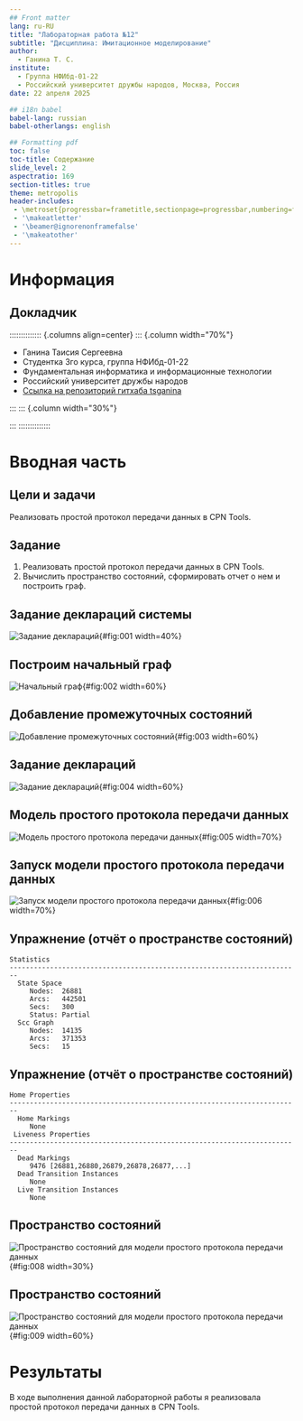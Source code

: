 ```yaml
---
## Front matter
lang: ru-RU
title: "Лабораторная работа №12"
subtitle: "Дисциплина: Имитационное моделирование"
author:
  - Ганина Т. С.
institute:
  - Группа НФИбд-01-22
  - Российский университет дружбы народов, Москва, Россия
date: 22 апреля 2025

## i18n babel
babel-lang: russian
babel-otherlangs: english

## Formatting pdf
toc: false
toc-title: Содержание
slide_level: 2
aspectratio: 169
section-titles: true
theme: metropolis
header-includes:
 - \metroset{progressbar=frametitle,sectionpage=progressbar,numbering=fraction}
 - '\makeatletter'
 - '\beamer@ignorenonframefalse'
 - '\makeatother'
---
```


# Информация

## Докладчик

:::::::::::::: {.columns align=center}
::: {.column width="70%"}

  * Ганина Таисия Сергеевна
  * Студентка 3го курса, группа НФИбд-01-22
  * Фундаментальная информатика и информационные технологии
  * Российский университет дружбы народов
  * [Ссылка на репозиторий гитхаба tsganina](https://github.com/tsganina/study_2024-2025_simmod)

:::
::: {.column width="30%"}

:::
::::::::::::::

# Вводная часть

## Цели и задачи

Реализовать простой протокол передачи данных в CPN Tools.

## Задание

1. Реализовать простой протокол передачи данных в CPN Tools.
2. Вычислить пространство состояний, сформировать отчет о нем и построить граф.

## Задание деклараций системы

![Задание деклараций](image/1.png){#fig:001 width=40%}

## Построим начальный граф

![Начальный граф](image/2.png){#fig:002 width=60%}

## Добавление промежуточных состояний

![Добавление промежуточных состояний](image/3.png){#fig:003 width=60%}

## Задание деклараций

![Задание деклараций](image/11.png){#fig:004 width=60%}

## Модель простого протокола передачи данных

![Модель простого протокола передачи данных](image/4.png){#fig:005 width=70%}

## Запуск модели простого протокола передачи данных

![Запуск модели простого протокола передачи данных](image/5.png){#fig:006 width=70%}

## Упражнение (отчёт о пространстве состояний)

```
Statistics
------------------------------------------------------------------------
  State Space
     Nodes:  26881
     Arcs:   442501
     Secs:   300
     Status: Partial
  Scc Graph
     Nodes:  14135
     Arcs:   371353
     Secs:   15
```

## Упражнение (отчёт о пространстве состояний)

```
Home Properties
------------------------------------------------------------------------
  Home Markings
     None
 Liveness Properties
------------------------------------------------------------------------
  Dead Markings
     9476 [26881,26880,26879,26878,26877,...]
  Dead Transition Instances
     None
  Live Transition Instances
     None
```

## Пространство состояний

![Пространство состояний для модели простого протокола передачи данных](image/7.png){#fig:008 width=30%}

## Пространство состояний

![Пространство состояний для модели простого протокола передачи данных](image/8.png){#fig:009 width=60%}

# Результаты

В ходе выполнения данной лабораторной работы я реализовала простой протокол передачи данных в CPN Tools.
